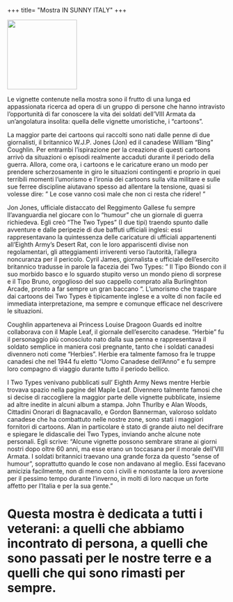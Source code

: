 +++
title= "Mostra IN SUNNY ITALY"
+++

<IMG SRC="/images/files/sunnyitaly.jpg" WIDTH="160" HEIGHT="160">

Le vignette contenute nella mostra sono il frutto di una lunga ed appassionata ricerca ad opera di un gruppo di persone che hanno intravisto l’opportunità di far conoscere la vita dei soldati dell’VIII Armata da un’angolatura insolita: quella delle vignette umoristiche, i “cartoons”.

La maggior parte dei cartoons qui raccolti sono nati dalle penne di due giornalisti, il britannico W.J.P. Jones (Jon) ed il canadese William “Bing” Coughlin.
Per entrambi l’ispirazione per la creazione di questi cartoons arrivò da situazioni o episodi realmente accaduti durante il periodo della guerra.
Allora, come ora, i cartoons e le caricature erano un modo per prendere scherzosamente in giro le situazioni contingenti e proprio in quei terribili momenti l’umorismo e l’ironia dei cartoons sulla vita militare e sulle sue ferree discipline aiutavano spesso ad allentare la tensione, quasi si volesse dire: ” Le cose vanno così male che non ci resta che ridere! ” 

Jon Jones, ufficiale distaccato del Reggimento Gallese fu sempre ll’avanguardia nel giocare con lo “humour” che un giornale di guerra richiedeva. Egli creò “The Two Types” (I due tipi) traendo spunto dalle avventure e dalle peripezie di due baffuti ufficiali inglesi: essi rappresentavano la quintessenza delle caricature di ufficiali appartenenti all’Eighth Army’s Desert Rat, con le loro appariscenti divise non regolamentari, gli atteggiamenti irriverenti verso l’autorità, l’allegra noncuranza per il pericolo.
Cyril James, giornalista e ufficiale dell’esercito britannico tradusse in parole la facezia dei Two Types: ” Il Tipo Biondo con il suo morbido basco e lo sguardo stupito verso un mondo pieno di sorprese e il Tipo Bruno, orgoglioso del suo cappello comprato alla Burlinghton Arcade, pronto a far sempre un gran baccano “. L’umorismo che traspare dai cartoons dei Two Types è tipicamente inglese e a volte di non facile ed immediata interpretazione, ma sempre e comunque efficace nel descrivere le situazioni. 

Coughlin apparteneva ai Princess Louise Dragoon Guards ed inoltre collaborava con il Maple Leaf, il giornale dell’esercito canadese. “Herbie” fu il personaggio più conosciuto nato dalla sua penna e rappresentava il soldato semplice in maniera così pregnante, tanto che i soldati canadesi divennero noti come “Herbies”. Herbie era talmente famoso fra le truppe canadesi che nel 1944 fu eletto “Uomo Canadese dell’Anno” e fu sempre loro compagno di viaggio durante tutto il periodo bellico.

I Two Types venivano pubblicati sull’ Eighth Army News mentre Herbie trovava spazio nella pagine del Maple Leaf. Divennero talmente famosi che si decise di raccogliere la maggior parte delle vignette pubblicate, insieme ad altre inedite in alcuni album a stampa. John Thurlby e Alan Woods, Cittadini Onorari di Bagnacavallo, e Gordon Bannerman, valoroso soldato canadese che ha combattuto nelle nostre zone, sono stati i maggiori fornitori di cartoons. Alan in particolare è stato di grande aiuto nel decifrare e spiegare le didascalie dei Two Types, inviando anche alcune note personali. Egli scrive: “Alcune vignette possono sembrare strane ai giorni nostri dopo oltre 60 anni, ma esse erano un toccasana per il morale dell’VIII Armata. I soldati britannici traevano una grande forza da questo “sense of humour”, soprattutto quando le cose non andavano al meglio. Essi facevano amicizia facilmente, non di meno con i civili e nonostante la loro avversione per il pessimo tempo durante l’inverno, in molti di loro nacque un forte affetto per l’Italia e per la sua gente.”

# Questa mostra è dedicata a tutti i veterani: a quelli che abbiamo incontrato di persona, a quelli che sono passati per le nostre terre e a quelli che qui sono rimasti per sempre.
